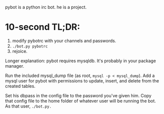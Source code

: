 pybot is a python irc bot. he is a project.


10-second TL;DR:
================

1. modify pybotrc with your channels and passwords.
2. `./bot.py pybotrc`
3. rejoice.

Longer explanation:
pybot requires mysqldb. It's probably in your package manager.

Run the included mysql_dump file (as root, `mysql -p < mysql_dump`).
Add a mysql user for pybot with permissions to update, insert, and delete from the created tables.

Set his dbpass in the config file to the password you've given him. 
Copy that config file to the home folder of whatever user will be running the bot.
As that user, `./bot.py.`
